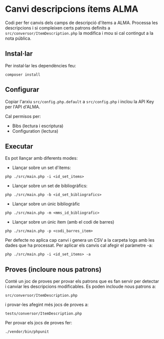 # Canvi descripcions ítems ALMA

Codi per fer canvis dels camps de descripció d'ítems a ALMA. Processa les descripcions i si compleixen certs patrons definits a `src/conversor/ItemDescription.php` la modifica i mou si cal contingut a la nota pública.

## Instal·lar

Per instal·lar les dependències feu:

`composer install`

## Configurar

Copiar l'arxiu `src/config.php.default` a `src/config.php` i inclou la API Key per l'API d'ALMA.

Cal permisos per:

- Bibs (lectura i escriptura)
- Configuration (lectura)

## Executar

Es pot llançar amb diferents modes:

- Llançar sobre un set d'ítems:

`php ./src/main.php -i <id_set_items>`

- Llançar sobre un set de bibliogràfics:

`php ./src/main.php -b <id_set_bibliografics>`

- Llançar sobre un únic bibliogràfic

`php ./src/main.php -m <mms_id_bibliografic>`

- Llançar sobre un únic ítem (amb el codi de barres)

`php ./src/main.php -p <codi_barres_item>`

Per defecte no aplica cap canvi i genera un CSV a la carpeta logs amb les dades que ha processat. Per aplicar els canvis cal afegir el paràmetre -a:

`php ./src/main.php -i <id_set_items> -a`

## Proves (incloure nous patrons)

Conté un joc de proves per provar els patrons que es fan servir per detectar i canviar les descripcions modificables. Es poden incloude nous patrons a:

`src/conversor/ItemDescription.php`

i provar-les afegint més jocs de proves a:

`tests/conversor/ItemDescription.php`

Per provar els jocs de proves fer:

`./vendor/bin/phpunit`


